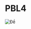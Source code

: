 # PBL4


![Đề](https://user-images.githubusercontent.com/77284378/140648923-236914e4-bbcd-4c78-b72a-48ca821504a1.png)
